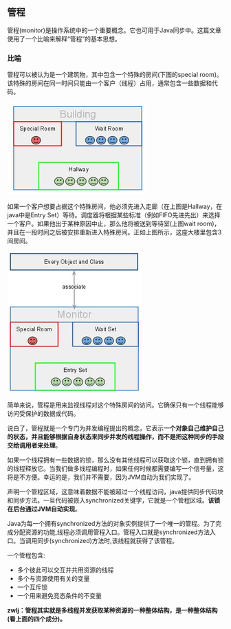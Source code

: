 ## 管程
管程(monitor)是操作系统中的一个重要概念。它也可用于Java同步中。这篇文章使用了一个比喻来解释“管程”的基本思想。

### 比喻
管程可以被认为是一个建筑物，其中包含一个特殊的房间(下图的special room)。该特殊的房间在同一时间只能由一个客户（线程）占用，通常包含一些数据和代码。

![](image/monitor0.jpg)

如果一个客户想要占据这个特殊房间，他必须先进入走廊（在上图是Hallway，在java中是Entry Set）等待。调度器将根据某些标准（例如FIFO先进先出）来选择一个客户。如果他出于某种原因中止，那么他将被送到等待室(上图wait room)，并且在一段时间之后被安排重新进入特殊房间。正如上图所示，这座大楼里包含3间房间。

![](image/monitor1.jpg)

简单来说，管程是用来监视线程对这个特殊房间的访问。它确保只有一个线程能够访问受保护的数据或代码。

说白了，管程就是一个专门为并发编程提出的概念，它表示**一个对象自己维护自己的状态，并且能够根据自身状态来同步并发的线程操作，而不是把这种同步的手段交给调用者来处理**。

如果一个线程拥有一些数据的锁，那么没有其他线程可以获取这个锁，直到拥有锁的线程释放它。当我们做多线程编程时，如果任何时候都需要编写一个信号量，这将是不方便。幸运的是，我们并不需要，因为JVM自动为我们实现了。

声明一个管程区域，这意味着数据不能被超过一个线程访问，java提供同步代码块和同步方法。一旦代码被嵌入synchronized关键字，它就是一个管程区域。**该锁在后台通过JVM自动实现**。


Java为每一个拥有synchronized方法的对象实例提供了一个唯一的管程。为了完成分配资源的功能,线程必须调用管程入口。管程入口就是synchronized方法入口。当调用同步(synchronized)方法时,该线程就获得了该管程。


一个管程包含:

 - 多个彼此可以交互并共用资源的线程
 - 多个与资源使用有关的变量
 - 一个互斥锁
 - 一个用来避免竞态条件的不变量




**zwlj：管程其实就是多线程并发获取某种资源的一种整体结构，是一种整体结构(看上面的四个成分)。**
